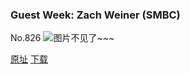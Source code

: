 ### Guest Week: Zach Weiner (SMBC)
No.826
![图片不见了~~~](https://imgs.xkcd.com/comics/guest_week_zach_weiner_smbc.png)

[原址](https://xkcd.com//826) [下载](https://imgs.xkcd.com/comics/guest_week_zach_weiner_smbc.png)

